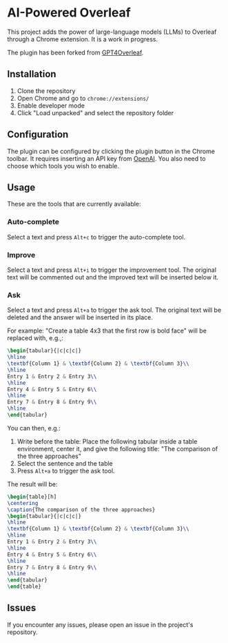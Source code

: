 # AI-Powered Overleaf
This project adds the power of large-language models (LLMs) to Overleaf through a Chrome extension. 
It is a work in progress.

The plugin has been forked from [GPT4Overleaf](https://github.com/e3ntity/gpt4overleaf).

## Installation
1. Clone the repository
2. Open Chrome and go to `chrome://extensions/`
3. Enable developer mode
4. Click "Load unpacked" and select the repository folder

## Configuration
The plugin can be configured by clicking the plugin button in the Chrome toolbar. It requires inserting an API key from [OpenAI](https://platform.openai.com/account/api-keys). You also need to choose which tools you wish to enable.

## Usage
These are the tools that are currently available:

### Auto-complete
Select a text and press `Alt+c` to trigger the auto-complete tool.

### Improve
Select a text and press `Alt+i` to trigger the improvement tool. The original text will be commented out and the improved text will be inserted below it.

### Ask
Select a text and press `Alt+a` to trigger the ask tool. The original text will be deleted and the answer will be inserted in its place. 

For example: "Create a table 4x3 that the first row is bold face" will be replaced with, e.g.,:
```latex
\begin{tabular}{|c|c|c|}
\hline
\textbf{Column 1} & \textbf{Column 2} & \textbf{Column 3}\\
\hline
Entry 1 & Entry 2 & Entry 3\\
\hline
Entry 4 & Entry 5 & Entry 6\\
\hline
Entry 7 & Entry 8 & Entry 9\\
\hline
\end{tabular}
```

You can then, e.g.:
1. Write before the table: Place the following tabular inside a table environment, center it, and give the following title: "The comparison of the three approaches"
2. Select the sentence and the table
3. Press `Alt+a` to trigger the ask tool. 

The result will be:
```latex
\begin{table}[h]
\centering
\caption{The comparison of the three approaches}
\begin{tabular}{|c|c|c|}
\hline
\textbf{Column 1} & \textbf{Column 2} & \textbf{Column 3}\\
\hline
Entry 1 & Entry 2 & Entry 3\\
\hline
Entry 4 & Entry 5 & Entry 6\\
\hline
Entry 7 & Entry 8 & Entry 9\\
\hline
\end{tabular}
\end{table}
```

## Issues
If you encounter any issues, please open an issue in the project's repository.